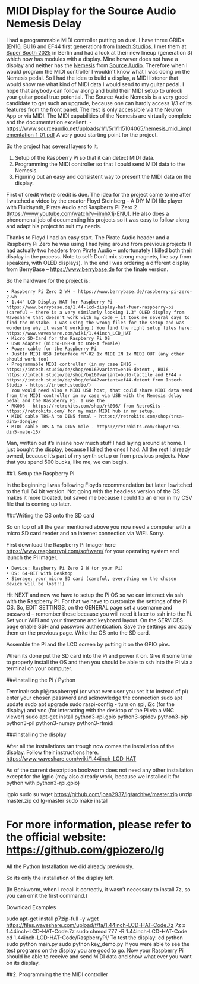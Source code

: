 # MIDI Display for the Source Audio Nemesis Delay

I had a programmable MIDI controller putting on dust. I have three GRIDs (EN16, BU16 and EF44 first generation) from [Intech Studios](https://intech.studio/).
I met them at [Super Booth 2025](https://www.superbooth.com/) in Berlin  and had a look at their new lineup (generation 3) which now has modules with a display. Mine however does not have a display and neither has the [Nemesis](https://www.sourceaudio.net/nemesis-delay.html) from [Source Audio](https://www.sourceaudio.net/).
Therefore when I would program the MIDI controller I wouldn't know what I was doing on the Nemesis pedal. So I had the idea to build a display, a MIDI listener that would show me what kind of MIDI data I would send to my guitar pedal.
I hope that anybody can follow along and build their MIDI setup to unlock your guitar pedal true potential.
The Source Audio Nemesis is a very good candidate to get such an upgrade, because one can hardly access 1/3 of its features from the front panel. The rest is only accessible via the Neuron App or via MIDI. The MIDI capabilities of the Nemesis are virtually complete and the documentation excellent. - https://www.sourceaudio.net/uploads/1/1/5/1/115104065/nemesis_midi_implementation_1_01.pdf A very good starting point for the project.

So the project has several layers to it.

1. Setup of the Raspberry Pi so that it can detect MIDI data.
2. Programming the MIDI controller so that I could send MIDI data to the Nemesis.
3. Figuring out an easy and consistent way to present the MIDI data on the display.

First of credit where credit is due. The idea for the project came to me after I watched a video by the creator Floyd Steinberg – A DIY MIDI file player with Fluidsynth, Pirate Audio and Raspberry PI Zero 2 (https://www.youtube.com/watch?v=ilmhX1j-ENU). He also does a phenomenal job of documenting his projects so it was easy to follow along and adapt his project to suit my needs.

Thanks to Floyd I had an easy start. The Pirate Audio header and a Raspberry Pi Zero he was using I had lying around from previous projects (I had actually two headers from Pirate Audio – unfortunately I killed both their display in the process. Note to self: Don’t mix strong magnets, like say from speakers, with OLED displays). In the end I was ordering a different display from BerryBase – https://www.berrybase.de for the finale version.

So the hardware for the project is:

    • Raspberry Pi Zero 2 WH - https://www.berrybase.de/raspberry-pi-zero-2-wh
    • 1.44" LCD Display HAT for Raspberry Pi - https://www.berrybase.de/1.44-lcd-display-hat-fuer-raspberry-pi (careful – there is a very similarly looking 1.3" OLED display from Waveshare that doesn’t work with my code – it took me several days to find the mistake. I was using the wrong files for the setup and was wondering why it wasn’t working.) You find the right setup files here: https://www.waveshare.com/wiki/1.44inch_LCD_HAT
    • Micro SD-Card for the Raspberry Pi OS
    • USB adapter (micro-USB-B to USB-A female)
    • Power cable for the Raspberry Pi
    • JustIn MIDI USB Interface MP-02 1x MIDI IN 1x MIDI OUT (any other should work too) 
    • Programmable MIDI controller (in my case EN16 - https://intech.studio/de/shop/en16?variant=en16-detent , BU16 - https://intech.studio/de/shop/bu16?variant=bu16-tactile and EF44 - https://intech.studio/de/shop/ef44?variant=ef44-detent from Intech Studio - https://intech.studio/)
      You would need also a MIDI USB host, that could share MIDI data send from the MIDI controller in my case via USB with the Nemesis delay pedal and the Raspberry Pi. I use the
    • RK006 - https://retrokits.com/shop/rk006/ from RetroKits - https://retrokits.com/ for my main MIDI hub in my setup.
    • MIDI cable TRS-A to DIN5 femal - https://retrokits.com/shop/trsa-din5-dongle/
    • MIDI cable TRS-A to DIN5 male - https://retrokits.com/shop/trsa-din5-male-15/

Man, written out it’s insane how much stuff I had laying around at home. I just bought the display, because I killed the ones I had. All the rest I already owned, because it’s part of my synth setup or from previous projects. Now that you spend 500 bucks, like me, we can begin.

##1. Setup the Raspberry Pi

In the beginning I was following Floyds recommendation but later I switched to the full 64 bit version. Not going with the headless version of the OS makes it more bloated, but saved me because I could fix an error in my CSV file that is coming up later.

###Writing the OS onto the SD card

So on top of all the gear mentioned above you now need a computer with a micro SD card reader and an internet connection via WiFi. Sorry.

First download the Raspberry Pi Imager here https://www.raspberrypi.com/software/ for your operating system and launch the Pi Imager.

    • Device: Raspberry Pi Zero 2 W (or your Pi)
    • OS: 64-BIT with Desktop
    • Storage: your micro SD card (careful, everything on the chosen device will be lost!!)

Hit NEXT and now we have to setup the Pi OS so we can interact via ssh with the Raspberry Pi. For that we have to customize the settings of the Pi OS. So, EDIT SETTINGS, on the GENERAL page set a username and password – remember these because you will need it later to ssh into the Pi. Set your WiFi and your timezone and keyboard layout. On the SERVICES page enable SSH and password authentication. Save the settings and apply them on the previous page. Write the OS onto the SD card.

Assemble the Pi and the LCD screen by putting it on the GPIO pins.

When its done put the SD card into the Pi and power it on. Give it some time to properly install the OS and then you should be able to ssh into the Pi via a terminal on your computer.

###Installing the Pi / Python

Terminal: 
	ssh pi@raspberrypi (or what ever user you set it to instead of pi)
	enter your chosen password and acknowledge the connection
	sudo apt update
	sudo apt upgrade
	sudo raspi-config - turn on spi, i2c (for the display) and vnc (for interacting with the desktop of the Pi via a VNC viewer)
	sudo apt-get install python3-rpi.gpio python3-spidev python3-pip python3-pil python3-numpy python3-rtmidi

###Installing the display

After all the installations ran trough now comes the installation of the display. Follow their instructions here. https://www.waveshare.com/wiki/1.44inch_LCD_HAT

As of the current description bookworm does not need any other installation except for the lgpio (may also already work, because we installed it for python with python3-rpi.gpio)

lgpio
sudo su
wget https://github.com/joan2937/lg/archive/master.zip
unzip master.zip
cd lg-master
sudo make install 
# For more information, please refer to the official website: https://github.com/gpiozero/lg
All the Python Installation we did already previously.

So its only the installation of the display left.

(In Bookworm, when I recall it correctly, it wasn’t necessary to install 7z, so you can omit the first command.)

Download Examples

sudo apt-get install p7zip-full -y
wget https://files.waveshare.com/upload/f/fa/1.44inch-LCD-HAT-Code.7z
7z x 1.44inch-LCD-HAT-Code.7z
sudo chmod 777 -R 1.44inch-LCD-HAT-Code
cd 1.44inch-LCD-HAT-Code/RaspberryPi/
To test the display:
cd python
sudo python main.py
sudo python key_demo.py
If you were able to see the test programs on the display you are good to go.
Now your Raspberry Pi should be able to receive and send MIDI data and show what ever you want on its display.

##2. Programming the the MIDI controller
